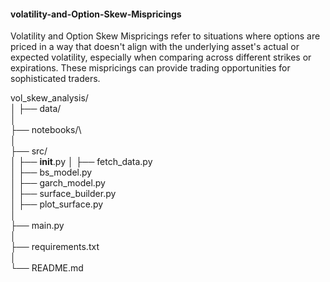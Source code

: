#### volatility-and-Option-Skew-Mispricings
Volatility and Option Skew Mispricings refer to situations where options are priced in a way that doesn't align with the underlying asset's actual or expected volatility, especially when comparing across different strikes or expirations. These mispricings can provide trading opportunities for sophisticated traders.

vol_skew_analysis/\
│
├── data/                        
│\
├── notebooks/\                   
│\
├── src/                        
│   ├── __init__.py
│   ├── fetch_data.py            
│   ├── bs_model.py              
│   ├── garch_model.py          
│   ├── surface_builder.py       
│   ├── plot_surface.py          
│\
├── main.py                     
│\
├── requirements.txt             
│\
└── README.md                   
